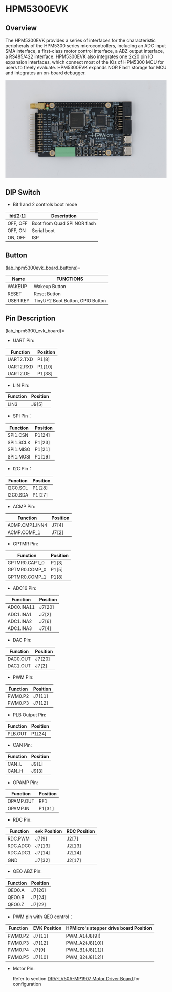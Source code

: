 # HPM5300EVK

## Overview

The HPM5300EVK provides a series of interfaces for the characteristic peripherals of the HPM5300 series microcontrollers, including an ADC input SMA interface, a first-class motor control interface, a ABZ output interface, a RS485/422 interface. HPM5300EVK also integrates one 2x20 pin IO expansion interfaces, which connect most of the IOs of HPM5300 MCU for users to freely evaluate. HPM5300EVK expands NOR Flash storage for MCU and integrates an on-board debugger.

![hpm5300evk](../../../../assets/sdk/boards/hpm5300evk/hpm5300evk.png "hpm5300evk")

## DIP Switch

- Bit 1 and 2 controls boot mode

| bit[2:1] | Description                  |
| -------- | ---------------------------- |
| OFF, OFF | Boot from Quad SPI NOR flash |
| OFF, ON  | Serial boot                  |
| ON, OFF  | ISP                          |

## Button

(lab_hpm5300evk_board_buttons)=

| Name     | FUNCTIONS                        |
| -------- | -------------------------------- |
| WAKEUP   | Wakeup Button                    |
| RESET    | Reset Button                     |
| USER KEY | TinyUF2 Boot Button, GPIO Button |

## Pin Description

(lab_hpm5300_evk_board)=

- UART Pin:

| Function  | Position |
| --------- | -------- |
| UART2.TXD | P1[8]    |
| UART2.RXD | P1[10]   |
| UART2.DE  | P1[38] |

- LIN Pin:

| Function | Position |
| -------- | -------- |
| LIN3     | J9[5]    |

- SPI Pin：

| Function  | Position |
| --------- | -------- |
| SPI1.CSN  | P1[24]   |
| SPI1.SCLK | P1[23]   |
| SPI1.MISO | P1[21]   |
| SPI1.MOSI | P1[19]   |

- I2C Pin：

| Function | Position |
| -------- | -------- |
| I2C0.SCL | P1[28]   |
| I2C0.SDA | P1[27]   |

- ACMP Pin:

| Function       | Position |
| -------------- | -------- |
| ACMP.CMP1.INN4 | J7[4]    |
| ACMP.COMP_1    | J7[2]    |

- GPTMR Pin:

| Function      | Position |
| ------------- | -------- |
| GPTMR0.CAPT_0 | P1[3]    |
| GPTMR0.COMP_0 | P1[5]    |
| GPTMR0.COMP_1 | P1[8]    |

- ADC16 Pin:

| Function   | Position |
| ---------- | -------- |
| ADC0.INA11 | J7[20]   |
| ADC1.INA1  | J7[2]    |
| ADC1.INA2  | J7[6]    |
| ADC1.INA3  | J7[4]    |

- DAC Pin:

| Function | Position |
| -------- | -------- |
| DAC0.OUT | J7[20]   |
| DAC1.OUT | J7[2]    |

- PWM Pin:

| Function | Position |
| -------- | -------- |
| PWM0.P2  | J7[11]   |
| PWM0.P3  | J7[12]   |

- PLB Output Pin:

| Function | Position |
| -------- | -------- |
| PLB.OUT  | P1[24]   |

- CAN Pin:

| Function | Position |
| -------- | -------- |
| CAN_L    | J9[1]    |
| CAN_H    | J9[3]    |

- OPAMP Pin:

| Function  | Position |
| --------- | -------- |
| OPAMP.OUT | RF1      |
| OPAMP.IN  | P1[31]   |

- RDC Pin:

| Function      | evk Position | RDC Position |
| ---------     | ------ | ------ |
| RDC.PWM       | J7[9]  | J2[7]  |
| RDC.ADC0      | J7[13] | J2[13]  |
| RDC.ADC1      | J7[14] | J2[14]  |
| GND           | J7[32] | J2[17]  |

- QEO ABZ Pin:

| Function  | Position |
| --------- | ------ |
| QEO0.A  | J7[26] |
| QEO0.B  | J7[24] |
| QEO0.Z  | J7[22] |

- PWM pin with QEO control：

| Function | EVK Position | HPMicro's stepper drive board Position |
| ------- | ------ | ------------- |
| PWM0.P2 | J7[11] | PWM_A1(J8[9]) |
| PWM0.P3 | J7[12] | PWM_A2(J8[10]) |
| PWM0.P4 | J7[9]  | PWM_B1(J8[11]) |
| PWM0.P5 | J7[10] | PWM_B2(J8[12]) |

- Motor Pin:

  Refer to section [DRV-LV50A-MP1907 Motor Driver Board ](lab_drv_lv50a_mp1907) for configuration
